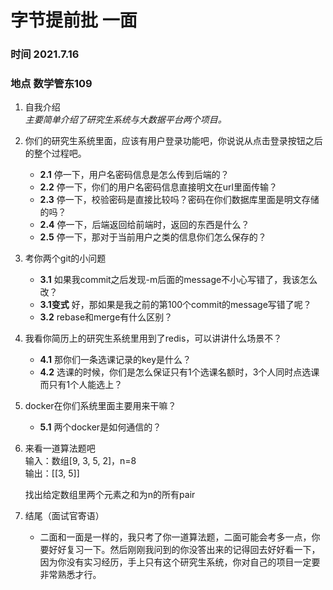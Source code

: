 # 字节提前批 一面
### 时间 2021.7.16 
### 地点 数学管东109

1. 自我介绍  
   *主要简单介绍了研究生系统与大数据平台两个项目。*
2. 你们的研究生系统里面，应该有用户登录功能吧，你说说从点击登录按钮之后的整个过程吧。  
   - **2.1** 停一下，用户名密码信息是怎么传到后端的？
   - **2.2** 停一下，你们的用户名密码信息直接明文在url里面传输？
   - **2.3** 停一下，校验密码是直接比较吗？密码在你们数据库里面是明文存储的吗？
   - **2.4** 停一下，后端返回给前端时，返回的东西是什么？
   - **2.5** 停一下，那对于当前用户之类的信息你们怎么保存的？
3. 考你两个git的小问题
   - **3.1** 如果我commit之后发现-m后面的message不小心写错了，我该怎么改？
   - **3.1变式** 好，那如果是我之前的第100个commit的message写错了呢？
   - **3.2** rebase和merge有什么区别？
4. 我看你简历上的研究生系统里用到了redis，可以讲讲什么场景不？
   - **4.1** 那你们一条选课记录的key是什么？
   - **4.2** 选课的时候，你们是怎么保证只有1个选课名额时，3个人同时点选课而只有1个人能选上？
5. docker在你们系统里面主要用来干嘛？
   - **5.1** 两个docker是如何通信的？
6. 来看一道算法题吧  
   输入：数组[9, 3, 5, 2]，n=8  
   输出：[[3, 5]] 

   找出给定数组里两个元素之和为n的所有pair
7. 结尾（面试官寄语）  
   - 二面和一面是一样的，我只考了你一道算法题，二面可能会考多一点，你要好好复习一下。然后刚刚我问到的你没答出来的记得回去好好看一下，因为你没有实习经历，手上只有这个研究生系统，你对自己的项目一定要非常熟悉才行。